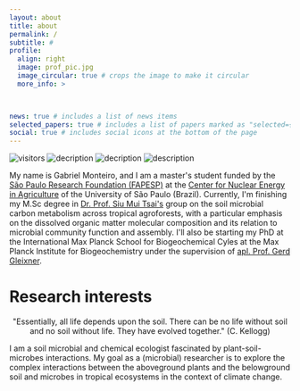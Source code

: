 ```yaml
---
layout: about
title: about
permalink: /
subtitle: #
profile:
  align: right
  image: prof_pic.jpg
  image_circular: true # crops the image to make it circular
  more_info: >
  


news: true # includes a list of news items
selected_papers: true # includes a list of papers marked as "selected={true}"
social: true # includes social icons at the bottom of the page
---
```


![visitors](https://visitor-badge.laobi.icu/badge?page_id=guto-monteiro.guto-monteiro)
![decription](https://img.shields.io/badge/Language-Python-green)
![decription](https://img.shields.io/badge/Language-R-blue)
![description](https://img.shields.io/badge/Microbial-Ecology-blue)


My name is Gabriel Monteiro, and I am a master's student funded by the [São Paulo Research Foundation (FAPESP)](https://fapesp.br/en) at the [Center for Nuclear Energy in Agriculture](http://www.cena.usp.br/) of the University of São Paulo (Brazil). Currently, I'm finishing my M.Sc degree in [Dr. Prof. Siu Mui Tsai's](http://www.cena.usp.br/tsai-siu-mui) group on the soil microbial carbon metabolism across tropical agroforests, with a particular emphasis on the dissolved organic matter molecular composition and its relation to microbial community function and assembly. I'll also be starting my PhD at the International Max Planck School for Biogeochemical Cyles at the Max Planck Institute for Biogeochemistry under the supervision of [apl. Prof. Gerd Gleixner](https://www.bgc-jena.mpg.de/en-gerd-gleixner.html).

Research interests
======
<p style="text-align: center;">"Essentially, all life depends upon the soil. There can be no life without soil and no soil without life. They have evolved together." 
  (C. Kellogg)</p>
  
I am a soil microbial and chemical ecologist fascinated by plant-soil-microbes interactions. My goal as a (microbial) researcher is to explore the complex interactions between the aboveground plants and the belowground soil and microbes in tropical ecosystems in the context of climate change.

